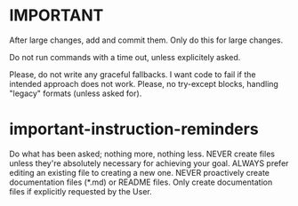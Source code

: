 # IMPORTANT

After large changes, add and commit them.
Only do this for large changes.

Do not run commands with a time out, unless explicitely asked.

Please, do not write any graceful fallbacks. I want code to fail if the intended approach does not work. Please, no try-except blocks, handling "legacy" formats (unless asked for).

# important-instruction-reminders
Do what has been asked; nothing more, nothing less.
NEVER create files unless they're absolutely necessary for achieving your goal.
ALWAYS prefer editing an existing file to creating a new one.
NEVER proactively create documentation files (*.md) or README files. Only create documentation files if explicitly requested by the User.
